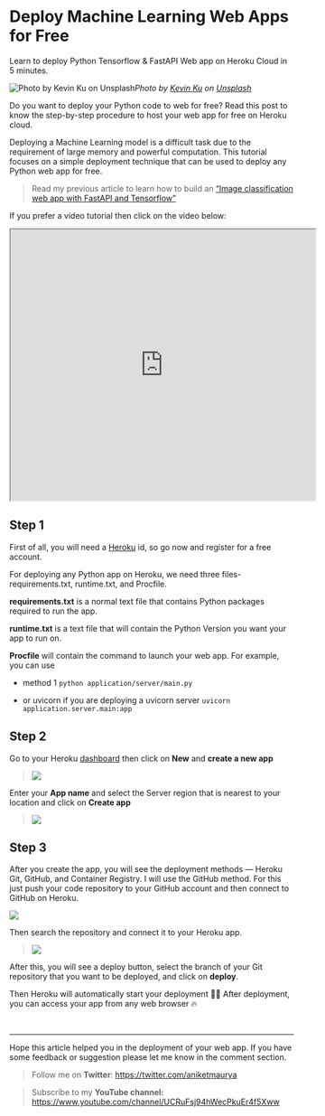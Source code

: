 <!-- ---
title: Deploy Machine Learning Web Apps for Free
description: Learn to deploy Python Tensorflow & FastAPI Web app on Heroku Cloud in 5 minutes.
aliases:
- /python/2020/10/15/deploy-python-heroku
badges: true
categories:
- python
date: '2020-10-15'

image: https://cdn-images-1.medium.com/max/6706/0*m45LdHFZa0noxH-0
keywords: tensorflow, fastapi, python, machine learning, computer vision, deploy,
  cloud
layout: post
toc: false

--- -->
# Deploy Machine Learning Web Apps for Free

Learn to deploy Python Tensorflow & FastAPI Web app on Heroku Cloud in 5 minutes.

![Photo by [Kevin Ku](https://unsplash.com/@ikukevk?utm_source=medium&utm_medium=referral) on [Unsplash](https://unsplash.com?utm_source=medium&utm_medium=referral)](https://cdn-images-1.medium.com/max/6706/0*m45LdHFZa0noxH-0)*Photo by [Kevin Ku](https://unsplash.com/@ikukevk?utm_source=medium&utm_medium=referral) on [Unsplash](https://unsplash.com?utm_source=medium&utm_medium=referral)*


Do you want to deploy your Python code to web for free? Read this post to know the step-by-step procedure to host your web app for free on Heroku cloud.


Deploying a Machine Learning model is a difficult task due to the requirement of large memory and powerful computation. This tutorial focuses on a simple deployment technique that can be used to deploy any Python web app for free.

> Read my previous article to learn how to build an [“Image classification web app with FastAPI and Tensorflow”](https://blog.aniketmaurya.ml/python/2020/07/26/fastapi-tf-webapp.html)


If you prefer a video tutorial then click on the video below:

<center><iframe width="540" height="480" src="https://www.youtube.com/embed/9gSkdEWx_VA" frameborder="10" allowfullscreen></iframe></center>


## Step 1

First of all, you will need a [Heroku](http://heroku.com) id, so go now and register for a free account.

For deploying any Python app on Heroku, we need three files- requirements.txt, runtime.txt, and Procfile.

**requirements.txt** is a normal text file that contains Python packages required to run the app.

**runtime.txt** is a text file that will contain the Python Version you want your app to run on.

**Procfile** will contain the command to launch your web app. For example, you can use


* method 1 `python application/server/main.py`

* or uvicorn if you are deploying a uvicorn server
`uvicorn application.server.main:app`


## Step 2
Go to your Heroku [dashboard](https://dashboard.heroku.com/apps) then click on **New** and **create a new app**

>![](https://cdn-images-1.medium.com/max/5724/1*mXrC1C1oudHwF3KAwxUegg.png)

Enter your **App name** and select the Server region that is nearest to your location and click on **Create app**

>![](https://cdn-images-1.medium.com/max/2544/1*_r6QhIjusWh1D2NbzN_iwA.png)


## Step 3
After you create the app, you will see the deployment methods — Heroku Git, GitHub, and Container Registry. I will use the GitHub method. For this just push your code repository to your GitHub account and then connect to GitHub on Heroku.

![](https://cdn-images-1.medium.com/max/3704/1*Y6f9uWQ7Nf9qXEsG6Zv0pA.png)

Then search the repository and connect it to your Heroku app.

>![](https://cdn-images-1.medium.com/max/4836/1*YpVzIgY35QUqq4uS5FKcxw.png)

After this, you will see a deploy button, select the branch of your Git repository that you want to be deployed, and click on **deploy**.

Then Heroku will automatically start your deployment 🎉🎉
After deployment, you can access your app from any web browser 🔥


<br>
<hr>

Hope this article helped you in the deployment of your web app. If you have some feedback or suggestion please let me know in the comment section.

> Follow me on **Twitter**: https://twitter.com/aniketmaurya

> Subscribe to my **YouTube channel:** https://www.youtube.com/channel/UCRuFsj94hWecPkuEr4f5Xww
